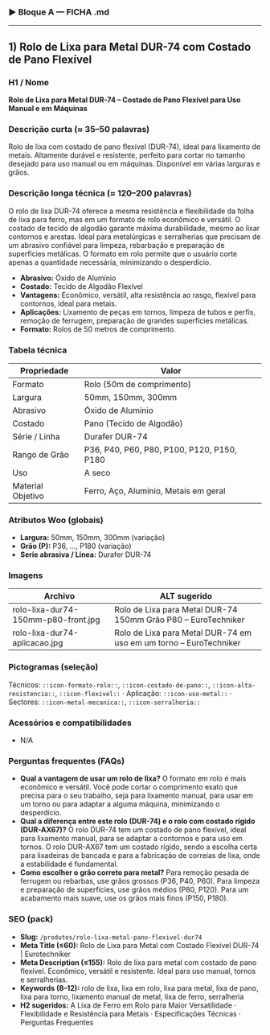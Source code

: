 
### ▶ Bloque A — FICHA .md

---
## 1) Rolo de Lixa para Metal DUR-74 com Costado de Pano Flexível

### H1 / Nome
**Rolo de Lixa para Metal DUR-74 – Costado de Pano Flexível para Uso Manual e em Máquinas**

### Descrição curta (≈ 35–50 palavras)
Rolo de lixa com costado de pano flexível (DUR-74), ideal para lixamento de metais. Altamente durável e resistente, perfeito para cortar no tamanho desejado para uso manual ou em máquinas. Disponível em várias larguras e grãos.

### Descrição longa técnica (≈ 120–200 palavras)
O rolo de lixa DUR-74 oferece a mesma resistência e flexibilidade da folha de lixa para ferro, mas em um formato de rolo econômico e versátil. O costado de tecido de algodão garante máxima durabilidade, mesmo ao lixar contornos e arestas. Ideal para metalúrgicas e serralherias que precisam de um abrasivo confiável para limpeza, rebarbação e preparação de superfícies metálicas. O formato em rolo permite que o usuário corte apenas a quantidade necessária, minimizando o desperdício.

- **Abrasivo:** Óxido de Alumínio
- **Costado:** Tecido de Algodão Flexível
- **Vantagens:** Econômico, versátil, alta resistência ao rasgo, flexível para contornos, ideal para metais.
- **Aplicações:** Lixamento de peças em tornos, limpeza de tubos e perfis, remoção de ferrugem, preparação de grandes superfícies metálicas.
- **Formato:** Rolos de 50 metros de comprimento.

### Tabela técnica
| **Propriedade** | **Valor** |
|---|---|
| Formato | Rolo (50m de comprimento) |
| Largura | 50mm, 150mm, 300mm |
| Abrasivo | Óxido de Alumínio |
| Costado | Pano (Tecido de Algodão) |
| Série / Linha | Durafer DUR-74 |
| Rango de Grão | P36, P40, P60, P80, P100, P120, P150, P180 |
| Uso | A seco |
| Material Objetivo | Ferro, Aço, Alumínio, Metais em geral |

### Atributos Woo (globais)
- **Largura:** 50mm, 150mm, 300mm (variação)
- **Grão (P):** P36, ..., P180 (variação)
- **Serie abrasiva / Línea:** Durafer DUR-74

### Imagens
| Archivo | ALT sugerido |
|---|---|
| rolo-lixa-dur74-150mm-p80-front.jpg | Rolo de Lixa para Metal DUR-74 150mm Grão P80 – EuroTechniker |
| rolo-lixa-dur74-aplicacao.jpg | Rolo de Lixa para Metal DUR-74 em uso em um torno – EuroTechniker |

### Pictogramas (seleção)
Técnicos: `::icon-formato-rolo::`, `::icon-costado-de-pano::`, `::icon-alta-resistencia::`, `::icon-flexivel::` · Aplicação: `::icon-uso-metal::` · Sectores: `::icon-metal-mecanica::`, `::icon-serralheria::`

### Acessórios e compatibilidades
- N/A

### Perguntas frequentes (FAQs)
- **Qual a vantagem de usar um rolo de lixa?** O formato em rolo é mais econômico e versátil. Você pode cortar o comprimento exato que precisa para o seu trabalho, seja para lixamento manual, para usar em um torno ou para adaptar a alguma máquina, minimizando o desperdício.
- **Qual a diferença entre este rolo (DUR-74) e o rolo com costado rígido (DUR-AX67)?** O rolo DUR-74 tem um costado de pano flexível, ideal para lixamento manual, para se adaptar a contornos e para uso em tornos. O rolo DUR-AX67 tem um costado rígido, sendo a escolha certa para lixadeiras de bancada e para a fabricação de correias de lixa, onde a estabilidade é fundamental.
- **Como escolher o grão correto para metal?** Para remoção pesada de ferrugem ou rebarbas, use grãos grossos (P36, P40, P60). Para limpeza e preparação de superfícies, use grãos médios (P80, P120). Para um acabamento mais suave, use os grãos mais finos (P150, P180).

### SEO (pack)
- **Slug:** `/produtos/rolo-lixa-metal-pano-flexivel-dur74`
- **Meta Title (≤60):** Rolo de Lixa para Metal com Costado Flexível DUR-74 | Eurotechniker
- **Meta Description (≤155):** Rolo de lixa para metal com costado de pano flexível. Econômico, versátil e resistente. Ideal para uso manual, tornos e serralherias.
- **Keywords (8–12):** rolo de lixa, lixa em rolo, lixa para metal, lixa de pano, lixa para torno, lixamento manual de metal, lixa de ferro, serralheria
- **H2 sugeridos:** A Lixa de Ferro em Rolo para Maior Versatilidade · Flexibilidade e Resistência para Metais · Especificações Técnicas · Perguntas Frequentes
